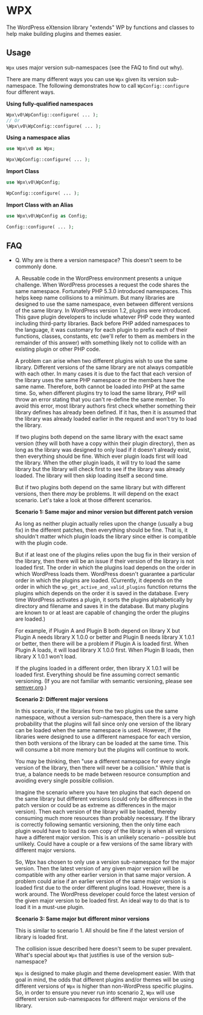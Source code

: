 # WPX

The WordPress eXtension library "extends" WP by functions and classes to help make building plugins and themes easier.


## Usage

`Wpx` uses major version sub-namespaces (see the FAQ to find out why).

There are many different ways you can use `Wpx` given its version sub-namespace. The following demonstrates how to call `WpConfig::configure` four different ways.

**Using fully-qualified namespaces**

```php
Wpx\v0\WpConfig::configure( ... );
// Or
\Wpx\v0\WpConfig::configure( ... );
```

**Using a namespace alias**

```php
use Wpx\v0 as Wpx;

Wpx\WpConfig::configure( ... );
```

**Import Class**

```php
use Wpx\v0\WpConfig;

WpConfig::configure( ... );
```

**Import Class with an Alias**

```php
use Wpx\v0\WpConfig as Config;

Config::configure( ... );
```


## FAQ

- Q. Why are is there a version namespace? This doesn't seem to be commonly done.

  A. Reusable code in the WordPress environment presents a unique challenge. When WordPress processes a request the code shares the same namespace. Fortunately PHP 5.3.0 introduced namespaces. This helps keep name collisions to a minimum. But many libraries are designed to use the same namespace, even between different versions of the same library. In WordPress version 1.2, plugins were introduced. This gave plugin developers to include whatever PHP code they wanted including third-party libraries. Back before PHP added namespaces to the language, it was customary for each plugin to prefix each of their functions, classes, constants, etc (we'll refer to them as members in the remainder of this answer) with something likely not to collide with an existing plugin or other PHP code.

  A problem can arise when two different plugins wish to use the same library. Different versions of the same library are not always compatible with each other. In many cases it is due to the fact that each version of the library uses the same PHP namespace or the members have the same name. Therefore, both cannot be loaded into PHP at the same time. So, when different plugins try to load the same library, PHP will throw an error stating that you can't re-define the same member. To avoid this error, most library authors first check whether something their library defines has already been defined. If it has, then it is assumed that the library was already loaded earlier in the request and won't try to load the library.

  If two plugins both depend on the same library with the exact same version (they will both have a copy within their plugin directory), then as long as the library was designed to only load if it doesn't already exist, then everything should be fine. Which ever plugin loads first will load the library. When the other plugin loads, it will try to load the same library but the library will check first to see if the library was already loaded. The library will then skip loading itself a second time.

  But if two plugins both depend on the same library but with different versions, then there _may_ be problems. It will depend on the exact scenario. Let's take a look at those different scenarios.

  **Scenario 1: Same major and minor version but different patch version**

  As long as neither plugin actually relies upon the change (usually a bug fix) in the different patches, then everything should be fine. That is, it shouldn't matter which plugin loads the library since either is compatible with the plugin code.

  But if at least one of the plugins relies upon the bug fix in their version of the library, then there will be an issue if their version of the library is not loaded first. The order in which the plugins load depends on the order in which WordPress loads them. WordPress doesn't guarantee a particular order in which the plugins are loaded. (Currently, it depends on the order in which the `wp_get_active_and_valid_plugins` function returns the plugins which depends on the order it is saved in the database. Every time WordPress activates a plugin, it sorts the plugins alphabetically by directory and filename and saves it in the database. But many plugins are known to or at least are capable of changing the order the plugins are loaded.)

  For example, if Plugin A and Plugin B both depend on library X but Plugin A needs library X 1.0.0 or better and Plugin B needs library X 1.0.1 or better, then there will be a problem if Plugin A is loaded first. When Plugin A loads, it will load library X 1.0.0 first. When Plugin B loads, then library X 1.0.1 won't load.

  If the plugins loaded in a different order, then library X 1.0.1 will be loaded first. Everything should be fine assuming correct semantic versioning. (If you are not familiar with semantic versioning, please see [semver.org](https://semver.org/).)

  **Scenario 2: Different major versions**

  In this scenario, if the libraries from the two plugins use the same namespace, without a version sub-namespace, then there is a very high probability that the plugins will fail since only one version of the library can be loaded when the same namespace is used. However, if the libraries were designed to use a different namespace for each version, then both versions of the library can be loaded at the same time. This will consume a bit more memory but the plugins will continue to work.

  You may be thinking, then "use a different namespace for every single version of the library, then there will never be a collision." While that is true, a balance needs to be made between resource consumption and avoiding every single possible collision.

  Imagine the scenario where you have ten plugins that each depend on the same library but different versions (could only be differences in the patch version or could be as extreme as differences in the major version). Then each version of the library will be loaded, thereby consuming much more resources than probably necessary. If the library is correctly following semantic versioning, then the only time each plugin would have to load its own copy of the library is when all versions have a different major version. This is an unlikely scenario – possible but unlikely. Could have a couple or a few versions of the same library with different major versions.

  So, Wpx has chosen to only use a version sub-namespace for the major version. Then the latest version of any given major version will be compatible with any other earlier version in that same major version. A problem could arise if an earlier version of the same major version is loaded first due to the order different plugins load. However, there is a work around. The WordPress developer could force the latest version of the given major version to be loaded first. An ideal way to do that is to load it in a must-use plugin.

  **Scenario 3: Same major but different minor versions**

  This is similar to scenario 1. All should be fine if the latest version of library is loaded first.

  The collision issue described here doesn't seem to be super prevalent. What's special about `Wpx` that justifies is use of the version sub-namespace?

  `Wpx` is designed to make plugin and theme development easier. With that goal in mind, the odds that different plugins and/or themes will be using different versions of `Wpx` is higher than non-WordPress specific plugins. So, in order to ensure you never run into scenario 2, `Wpx` will use different version sub-namespaces for different major versions of the library.
